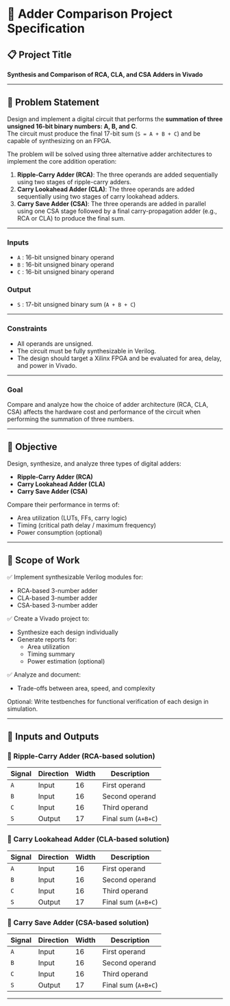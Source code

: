 # 🧮 Adder Comparison Project Specification

## 📋 Project Title
**Synthesis and Comparison of RCA, CLA, and CSA Adders in Vivado**

---

## 📝 Problem Statement

Design and implement a digital circuit that performs the **summation of three unsigned 16-bit binary numbers: A, B, and C**.  
The circuit must produce the final 17-bit sum (`S = A + B + C`) and be capable of synthesizing on an FPGA.

The problem will be solved using three alternative adder architectures to implement the core addition operation:
1. **Ripple-Carry Adder (RCA)**: The three operands are added sequentially using two stages of ripple-carry adders.
2. **Carry Lookahead Adder (CLA)**: The three operands are added sequentially using two stages of carry lookahead adders.
3. **Carry Save Adder (CSA)**: The three operands are added in parallel using one CSA stage followed by a final carry-propagation adder (e.g., RCA or CLA) to produce the final sum.

---

### Inputs
- `A` : 16-bit unsigned binary operand
- `B` : 16-bit unsigned binary operand
- `C` : 16-bit unsigned binary operand

### Output
- `S` : 17-bit unsigned binary sum (`A + B + C`)

---

### Constraints
- All operands are unsigned.
- The circuit must be fully synthesizable in Verilog.
- The design should target a Xilinx FPGA and be evaluated for area, delay, and power in Vivado.

---

### Goal
Compare and analyze how the choice of adder architecture (RCA, CLA, CSA) affects the hardware cost and performance of the circuit when performing the summation of three numbers.

---

## 🎯 Objective

Design, synthesize, and analyze three types of digital adders:
- **Ripple-Carry Adder (RCA)**
- **Carry Lookahead Adder (CLA)**
- **Carry Save Adder (CSA)**

Compare their performance in terms of:
- Area utilization (LUTs, FFs, carry logic)
- Timing (critical path delay / maximum frequency)
- Power consumption (optional)

---

## 📐 Scope of Work

✅ Implement synthesizable Verilog modules for:
- RCA-based 3-number adder
- CLA-based 3-number adder
- CSA-based 3-number adder

✅ Create a Vivado project to:
- Synthesize each design individually
- Generate reports for:
  - Area utilization
  - Timing summary
  - Power estimation (optional)

✅ Analyze and document:
- Trade-offs between area, speed, and complexity

Optional: Write testbenches for functional verification of each design in simulation.

---

## 🔌 Inputs and Outputs

### 📐 Ripple-Carry Adder (RCA-based solution)
| Signal      | Direction | Width  | Description                |
|-------------|-----------|--------|----------------------------|
| `A`         | Input     | 16     | First operand              |
| `B`         | Input     | 16     | Second operand             |
| `C`         | Input     | 16     | Third operand              |
| `S`         | Output    | 17     | Final sum (`A+B+C`)        |

### 📐 Carry Lookahead Adder (CLA-based solution)
| Signal      | Direction | Width  | Description                |
|-------------|-----------|--------|----------------------------|
| `A`         | Input     | 16     | First operand              |
| `B`         | Input     | 16     | Second operand             |
| `C`         | Input     | 16     | Third operand              |
| `S`         | Output    | 17     | Final sum (`A+B+C`)        |

### 📐 Carry Save Adder (CSA-based solution)
| Signal      | Direction | Width  | Description                |
|-------------|-----------|--------|----------------------------|
| `A`         | Input     | 16     | First operand              |
| `B`         | Input     | 16     | Second operand             |
| `C`         | Input     | 16     | Third operand              |
| `S`         | Output    | 17     | Final sum (`A+B+C`)        |

---

